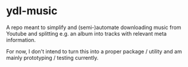# ydl-music

A repo meant to simplify and (semi-)automate downloading music from Youtube and splitting e.g. an album into tracks
with relevant meta information.

For now, I don't intend to turn this into a proper package / utility and am mainly prototyping / testing currently.
